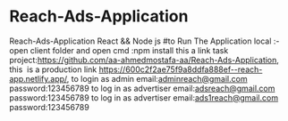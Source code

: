 # Reach-Ads-Application
Reach-Ads-Application React &amp;&amp; Node js
#to Run The Application local :-
open client folder and open cmd :npm install 
this a link task project:https://github.com/aa-ahmedmostafa-aa/Reach-Ads-Application,
this  is a production link https://600c2f2ae75f9a8ddfa888ef--reach-app.netlify.app/,
to login as admin email:adminreach@gmail.com  password:123456789
to log in as advertiser email:adsreach@gmail.com   password:123456789
to log in as advertiser email:ads1reach@gmail.com     password:123456789
